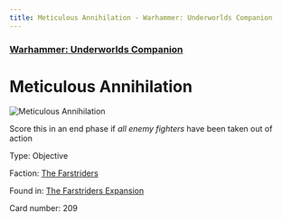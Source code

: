 ```yaml
---
title: Meticulous Annihilation - Warhammer: Underworlds Companion
---
```


### [Warhammer: Underworlds Companion](https://guidokessels.github.io/wh-underworlds)

  

# Meticulous Annihilation

![Meticulous Annihilation](https://warhammerunderworlds.com/wp-content/uploads/sites/6/2018/03/209_ENG.png)

Score this in an end phase if <i>all enemy fighters</i> have been taken out of action

Type: Objective

Faction: [The Farstriders](https://guidokessels.github.io/wh-underworlds/factions/the-farstriders)

Found in: [The Farstriders Expansion](https://guidokessels.github.io/wh-underworlds/locations/the-farstriders-expansion)

Card number: 209
